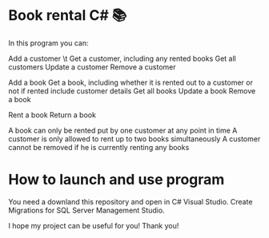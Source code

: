 # Book rental C# 📚

In this program you can:

Add a customer 
\t Get a customer, including any rented books 
Get all customers 
Update a customer 
Remove a customer

Add a book 
Get a book, including whether it is rented out to a customer or not if rented include customer details 
Get all books 
Update a book 
Remove a book

Rent a book 
Return a book

A book can only be rented put by one customer at any point in time 
A customer is only allowed to rent up to two books simultaneously 
A customer cannot be removed if he is currently renting any books

# How to launch and use program

You need a downland this repository and open in C# Visual Studio. 
Create Migrations for SQL Server Management Studio.

I hope my project can be useful for you!
Thank you!
